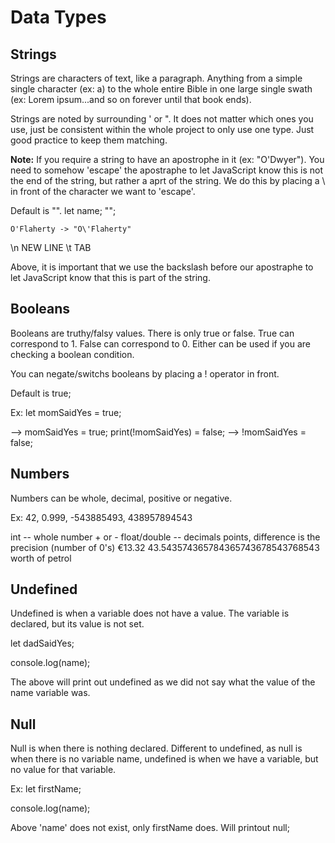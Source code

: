 # Data Types

## Strings

Strings are characters of text, like a paragraph. Anything from a simple single character (ex: a) to the whole entire Bible in one large single swath (ex: Lorem ipsum...and so on forever until that book ends).

Strings are noted by surrounding ' or ". It does not matter which ones you use, just be consistent within the whole project to only use one type. Just good practice to keep them matching.

**Note:** If you require a string to have an apostrophe in it (ex: "O'Dwyer"). You need to somehow 'escape' the apostraphe to let JavaScript know this is not the end of the string, but rather a aprt of the string. We do this by placing a \ in front of the character we want to 'escape'.

Default is "".
let name;
"";

```
O'Flaherty -> "O\'Flaherty"
```
\n NEW LINE
\t TAB

Above, it is important that we use the backslash before our apostraphe to let JavaScript know that this is part of the string.

## Booleans

Booleans are truthy/falsy values. There is only true or false. True can correspond to 1. False can correspond to 0. Either can be used if you are checking a boolean condition.

You can negate/switchs booleans by placing a ! operator in front.

Default is true;

Ex:
let momSaidYes = true;

--> momSaidYes = true;
print(!momSaidYes) = false;
--> !momSaidYes = false;

## Numbers

Numbers can be whole, decimal, positive or negative.

Ex: 42, 0.999, -543885493, 438957894543

int -- whole number + or -
float/double -- decimals points, difference is the precision (number of 0's)
€13.32
43.543574365784365743678543768543 worth of petrol

## Undefined

Undefined is when a variable does not have a value. The variable is declared, but its value is not set.

let dadSaidYes;

console.log(name);

The above will print out undefined as we did not say what the value of the name variable was.

## Null

Null is when there is nothing declared. Different to undefined, as null is when there is no variable name, undefined is when we have a variable, but no value for that variable.

Ex:
let firstName;

console.log(name);

Above 'name' does not exist, only firstName does. Will printout null;
